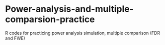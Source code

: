 # Power-analysis-and-multiple-comparsion-practice
R codes for practicing power analysis simulation, multiple comparison (FDR and FWE)
